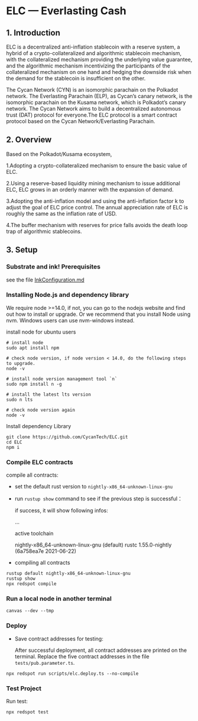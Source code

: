 # ELC — Everlasting Cash

## 1. Introduction

ELC is a decentralized anti-inflation stablecoin with a reserve system, a hybrid of a crypto-collateralized and algorithmic stablecoin mechanism, with the collateralized mechanism providing the underlying value guarantee, and the algorithmic mechanism incentivizing the participants of the collateralized mechanism on one hand and hedging the downside risk when the demand for the stablecoin is insufficient on the other. 

The Cycan Network (CYN) is an isomorphic parachain on the Polkadot network. The Everlasting Parachain (ELP), as Cycan’s canary network, is the isomorphic parachain on the Kusama network, which is Polkadot’s canary network. The Cycan Network aims to build a decentralized autonomous trust (DAT) protocol for everyone.The ELC protocol is a smart contract protocol based on the Cycan Network/Everlasting Parachain.

## 2. Overview

Based on the Polkadot/Kusama ecosystem,

1.Adopting a crypto-collateralized mechanism to ensure the basic value of ELC.

2.Using a reserve-based liquidity mining mechanism to issue additional ELC, ELC grows in an orderly manner with the expansion of demand.

3.Adopting the anti-inflation model and using the anti-inflation factor k to adjust the goal of ELC price control. The annual appreciation rate of ELC is roughly the same as the inflation rate of USD.

4.The buffer mechanism with reserves for price falls avoids the death loop trap of algorithmic stablecoins.

## 3. Setup

### Substrate and ink! Prerequisites

see the file [InkConfiguration.md](./InkConfiguration.md)

### Installing Node.js and dependency library

We require node >=14.0, if not, you can go to the nodejs website and find out how to install or upgrade.
Or we recommend that you install Node using nvm. Windows users can use nvm-windows instead.

install node for ubuntu users

```
# install node
sudo apt install npm

# check node version, if node version < 14.0, do the following steps to upgrade.
node -v

# install node version management tool `n`
sudo npm install n -g

# install the latest lts version
sudo n lts

# check node version again
node -v
```

Install dependency Library

```
git clone https://github.com/CycanTech/ELC.git
cd ELC
npm i
```

### Compile ELC contracts

compile all contracts: 

- set the default rust version to `nightly-x86_64-unknown-linux-gnu`

- run `rustup show` command to see if the previous step is successful：

  if success, it will show following infos:

  ...

  active toolchain

  nightly-x86_64-unknown-linux-gnu (default)
  rustc 1.55.0-nightly (6a758ea7e 2021-06-22)

- compiling all contracts

```
rustup default nightly-x86_64-unknown-linux-gnu
rustup show  
npx redspot compile
```

### Run a local node in another terminal

```
canvas --dev --tmp
```

### Deploy

- Save contract addresses for testing:

  After successful deployment, all contract addresses are printed on the terminal. Replace the five contract addresses in the file `tests/pub.parameter.ts`.

```
npx redspot run scripts/elc.deploy.ts --no-compile 
```

### Test Project

Run test:

```shell
npx redspot test
```
